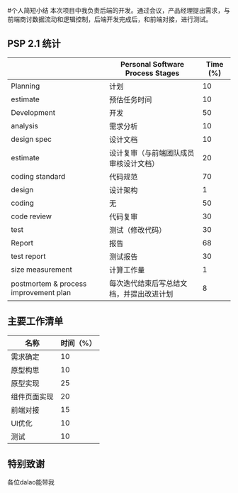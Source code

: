 #个人简短小结
本次项目中我负责后端的开发。通过会议，产品经理提出需求，与前端商讨数据流动和逻辑控制，后端开发完成后，和前端对接，进行测试。
## PSP 2.1 统计
||	Personal Software Process Stages|	Time (%)|
|-|-|-|
|Planning|	计划|	10|
|estimate|	预估任务时间|	10|
|Development	|开发|	50|
|analysis|	需求分析|	10|
|design spec|	设计文档|	10|
|estimate|	设计复审（与前端团队成员审核设计文档）|	20|
|coding standard|	代码规范|	70|
|design	|设计架构|	1|
|coding	|无	|50|
|code review	|代码复审|	30|
|test|	测试（修改代码）|	30|
|Report	|报告|	68|
|test report|	测试报告|	30|
|size measurement|	计算工作量	|1|
|postmortem & process improvement plan	|每次迭代结束后写总结文档，并提出改进计划|	8|
## 主要工作清单
名称|	时间（%）
-|-
需求确定|	10
原型构思|	10
原型实现|25
组件页面实现|	20
前端对接|	15
UI优化|10
测试|	10
## 特别致谢
各位dalao能带我



